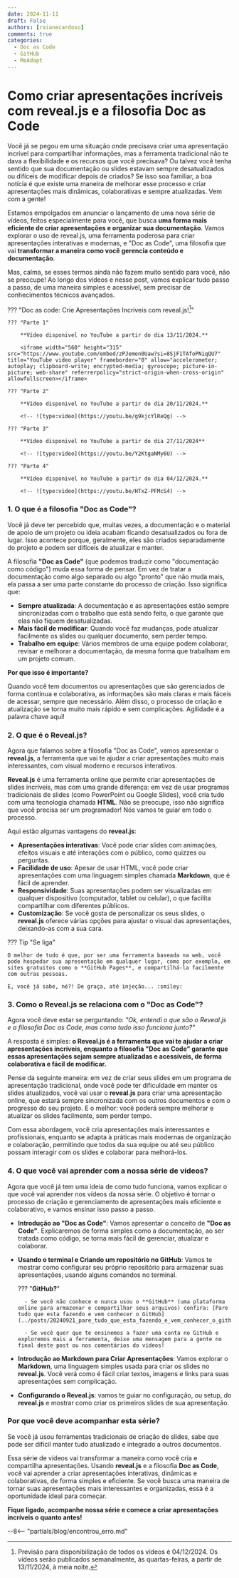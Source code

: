 ```yaml
---
date: 2024-11-11
draft: False
authors: [raianecardoso]
comments: true
categories:
  - Doc as Code
  - GitHub
  - MeAdapt
---
```


# Como criar apresentações incríveis com reveal.js e a filosofia Doc as Code

Você já se pegou em uma situação onde precisava criar uma apresentação incrível para compartilhar informações, mas a ferramenta tradicional não te dava a flexibilidade e os recursos que você precisava? Ou talvez você tenha sentido que sua documentação ou slides estavam sempre desatualizados ou difíceis de modificar depois de criados? Se isso soa familiar, a boa notícia é que existe uma maneira de melhorar esse processo e criar apresentações mais dinâmicas, colaborativas e sempre atualizadas. Vem com a gente!

<!-- more -->

Estamos empolgados em anunciar o lançamento de uma nova série de vídeos, feitos especialmente para você, que busca **uma forma mais eficiente de criar apresentações e organizar sua documentação**. Vamos explorar o uso de reveal.js, uma ferramenta poderosa para criar apresentações interativas e modernas, e "Doc as Code", uma filosofia que vai **transformar a maneira como você gerencia conteúdo e documentação**.

Mas, calma, se esses termos ainda não fazem muito sentido para você, não se preocupe! Ao longo dos vídeos e nesse post, vamos explicar tudo passo a passo, de uma maneira simples e acessível, sem precisar de conhecimentos técnicos avançados.

??? "Doc as code: Crie Apresentações Incríveis com reveal.js![^1]"

    ??? "Parte 1"

        **Vídeo disponivel no YouTube a partir do dia 13/11/2024.**

        <iframe width="560" height="315" src="https://www.youtube.com/embed/zPJemen0Uaw?si=8SjF1TAfoPNiqQU7" title="YouTube video player" frameborder="0" allow="accelerometer; autoplay; clipboard-write; encrypted-media; gyroscope; picture-in-picture; web-share" referrerpolicy="strict-origin-when-cross-origin" allowfullscreen></iframe>

    ??? "Parte 2"

        **Vídeo disponivel no YouTube a partir do dia 20/11/2024.**

        <!-- ![type:video](https://youtu.be/g9kjcYlReQg) -->

    ??? "Parte 3"

        **Vídeo disponivel no YouTube a partir do dia 27/11/2024**

        <!-- ![type:video](https://youtu.be/Y2KtgaNMy6U) -->

    ??? "Parte 4"

        **Vídeo disponivel no YouTube a partir do dia 04/12/2024.**

        <!-- ![type:video](https://youtu.be/HTxZ-PFMcS4) -->


### 1. O que é a filosofia "Doc as Code"?

Você já deve ter percebido que, muitas vezes, a documentação e o material de apoio de um projeto ou ideia acabam ficando desatualizados ou fora de lugar. Isso acontece porque, geralmente, eles são criados separadamente do projeto e podem ser difíceis de atualizar e manter.

A filosofia **"Doc as Code"** (que podemos traduzir como "documentação como código") muda essa forma de pensar. Em vez de tratar a documentação como algo separado ou algo "pronto" que não muda mais, ela passa a ser uma parte constante do processo de criação. Isso significa que:

- **Sempre atualizada**: A documentação e as apresentações estão sempre sincronizadas com o trabalho que está sendo feito, o que garante que elas não fiquem desatualizadas.
- **Mais fácil de modificar**: Quando você faz mudanças, pode atualizar facilmente os slides ou qualquer documento, sem perder tempo.
- **Trabalho em equipe**: Vários membros de uma equipe podem colaborar, revisar e melhorar a documentação, da mesma forma que trabalham em um projeto comum.

**Por que isso é importante?**  

Quando você tem documentos ou apresentações que são gerenciados de forma contínua e colaborativa, as informações são mais claras e mais fáceis de acessar, sempre que necessário. Além disso, o processo de criação e atualização se torna muito mais rápido e sem complicações. Agilidade é a palavra chave aqui!

### 2. O que é o Reveal.js?

Agora que falamos sobre a filosofia "Doc as Code", vamos apresentar o **reveal.js**, a ferramenta que vai te ajudar a criar apresentações muito mais interessantes, com visual moderno e recursos interativos.

**Reveal.js** é uma ferramenta online que permite criar apresentações de slides incríveis, mas com uma grande diferença: em vez de usar programas tradicionais de slides (como PowerPoint ou Google Slides), você cria tudo com uma tecnologia chamada **HTML**. Não se preocupe, isso não significa que você precisa ser um programador! Nós vamos te guiar em todo o processo.

Aqui estão algumas vantagens do **reveal.js**:

- **Apresentações interativas**: Você pode criar slides com animações, efeitos visuais e até interações com o público, como quizzes ou perguntas.
- **Facilidade de uso**: Apesar de usar HTML, você pode criar apresentações com uma linguagem simples chamada **Markdown**, que é fácil de aprender.
- **Responsividade**: Suas apresentações podem ser visualizadas em qualquer dispositivo (computador, tablet ou celular), o que facilita compartilhar com diferentes públicos.
- **Customização**: Se você gosta de personalizar os seus slides, o **reveal.js** oferece várias opções para ajustar o visual das apresentações, deixando-as com a sua cara.

??? Tip "Se liga"

    O melhor de tudo é que, por ser uma ferramenta baseada na web, você pode hospedar sua apresentação em qualquer lugar, como por exemplo, em sites gratuitos como o **GitHub Pages**, e compartilhá-la facilmente com outras pessoas. 
    
    E, você já sabe, né?! De graça, até injeção... :smiley:

### 3. Como o Reveal.js se relaciona com o "Doc as Code"?

Agora você deve estar se perguntando: *"Ok, entendi o que são o Reveal.js e a filosofia Doc as Code, mas como tudo isso funciona junto?"*

A resposta é simples: **o Reveal.js é a ferramenta que vai te ajudar a criar apresentações incríveis, enquanto a filosofia "Doc as Code" garante que essas apresentações sejam sempre atualizadas e acessíveis, de forma colaborativa e fácil de modificar.**

Pense da seguinte maneira: em vez de criar seus slides em um programa de apresentação tradicional, onde você pode ter dificuldade em manter os slides atualizados, você vai usar o **reveal.js** para criar uma apresentação online, que estará sempre sincronizada com os outros documentos e com o progresso do seu projeto. E o melhor: você poderá sempre melhorar e atualizar os slides facilmente, sem perder tempo.

Com essa abordagem, você cria apresentações mais interessantes e profissionais, enquanto se adapta à práticas mais modernas de organização e colaboração, permitindo que todos da sua equipe ou até seu público possam interagir com os slides e colaborar para melhorá-los.

### 4. O que você vai aprender com a nossa série de vídeos?

Agora que você já tem uma ideia de como tudo funciona, vamos explicar o que você vai aprender nos vídeos da nossa série. O objetivo é tornar o processo de criação e gerenciamento de apresentações mais eficiente e colaborativo, e vamos ensinar isso passo a passo.

- **Introdução ao "Doc as Code"**: Vamos apresentar o conceito de **"Doc as Code"**. Explicaremos de forma simples como a documentação, ao ser tratada como código, se torna mais fácil de gerenciar, atualizar e colaborar.

- **Usando o terminal e Criando um repositório no GitHub**: Vamos te mostrar como configurar seu próprio repositório para armazenar suas apresentações, usando alguns comandos no terminal. 

    ??? "**GitHub?**"
        
        - Se você não conhece e nunca usou o **GitHub** (uma plataforma online para armazenar e compartilhar seus arquivos) confira: [Pare tudo que esta fazendo e vem conhecer o GitHub](../posts/20240921_pare_tudo_que_esta_fazendo_e_vem_conhecer_o_github.md)

        - Se você quer que te ensinemos a fazer uma conta no GitHub e exploremos mais a ferramenta, deixe uma mensagem para a gente no final deste post ou nos comentários do vídeos!  

- **Introdução ao Markdown para Criar Apresentações**: Vamos explorar o **Markdown**, uma linguagem simples usada para criar os slides no **reveal.js**. Você verá como é fácil criar textos, imagens e links para suas apresentações sem complicação.

- **Configurando o Reveal.js**: vamos te guiar no configuração, ou setup, do **reveal.js** e mostrar como criar os primeiros slides de sua apresentação. 

<!-- Salvo engano, o vídeo 4 termina sem que mostremos o item abaixo, certo?
- **Publicando sua Apresentação na Web**: vamos te mostrar como publicar sua apresentação na web, para que você possa compartilhá-la facilmente com outras pessoas. Usaremos o **GitHub Pages**, uma ferramenta gratuita que permite hospedar sites estáticos sem custo algum.
Vamos também te ensinar como personalizar sua apresentação, ajustando cores, fontes e outros detalhes. -->

### Por que você deve acompanhar esta série?

Se você já usou ferramentas tradicionais de criação de slides, sabe que pode ser difícil manter tudo atualizado e integrado a outros documentos.

Essa série de vídeos vai transformar a maneira como você cria e compartilha apresentações. Usando **reveal.js** e a filosofia **Doc as Code**, você vai aprender a criar apresentações interativas, dinâmicas e colaborativas, de forma simples e eficiente. Se você busca uma maneira de tornar suas apresentações mais interessantes e organizadas, essa é a oportunidade ideal para começar.

**Fique ligado, acompanhe nossa série e comece a criar apresentações incríveis o quanto antes!**



--8<-- "partials/blog/encontrou_erro.md"


[^1]: Previsão para disponibilização de todos os vídeos é 04/12/2024. Os vídeos serão publicados semanalmente, às quartas-feiras, a partir de 13/11/2024, à meia noite.
